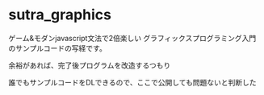# sutra_graphics
ゲーム&モダンjavascript文法で2倍楽しい グラフィックスプログラミング入門
のサンプルコードの写経です。


余裕があれば、完了後プログラムを改造するつもり


誰でもサンプルコードをDLできるので、ここで公開しても問題ないと判断した

